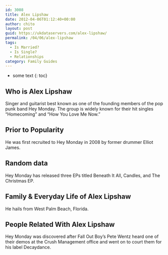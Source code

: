```yaml
---
id: 3008
title: Alex Lipshaw
date: 2012-04-06T01:12:40+00:00
author: chito
layout: post
guid: https://ukdataservers.com/alex-lipshaw/
permalink: /04/06/alex-lipshaw
tags:
  - Is Married?
  - Is Single?
  - Relationships
category: Family Guides
---
```


* some text
{: toc}
          
          
## Who is  Alex Lipshaw
                  
                  
                  
Singer and guitarist best known as one of the founding members of the pop punk band Hey Monday. The group is widely known for their hit singles &#8220;Homecoming&#8221; and &#8220;How You Love Me Now.&#8221;
                  
                
                
                
## Prior to Popularity 
                  
                  
                  
He was first recruited to Hey Monday in 2008 by former drummer Elliot James.
                  
                
                
                
## Random data 
                  
                  
                  
Hey Monday has released three EPs titled Beneath It All, Candles, and The Christmas EP.
                  
                
                
                
## Family & Everyday Life of Alex Lipshaw
                  
                  
                  
He hails from West Palm Beach, Florida.
                  
                
                
                
## People Related With  Alex Lipshaw
                  
                  
                  
Hey Monday was discovered after Fall Out Boy&#8217;s Pete Wentz heard one of their demos at the Crush Management office and went on to court them for his label Decaydance.
                  
                
              
            
          
          
          
    
    
  
